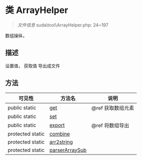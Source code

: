 #  类 ArrayHelper

> *文件信息* suda\tool\ArrayHelper.php: 24~197

数组操纵，

## 描述

设置值，
获取值
导出成文件






## 方法


| 可见性 | 方法名 | 说明 |
|--------|-------|------|
| public static|[get](ArrayHelper/get.md) | @ref  获取数组元素 |
| public static|[set](ArrayHelper/set.md) |  |
| public static|[export](ArrayHelper/export.md) | @ref 将数组导出 |
| protected static|[combine](ArrayHelper/combine.md) |  |
| protected static|[arr2string](ArrayHelper/arr2string.md) |  |
| protected static|[parserArraySub](ArrayHelper/parserArraySub.md) |  |
